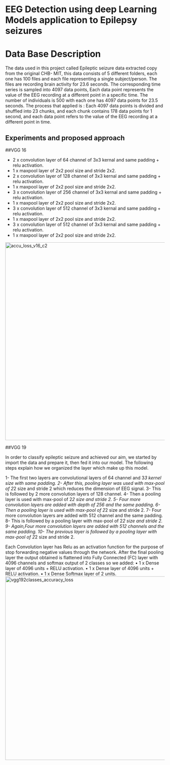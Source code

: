 # EEG Detection using deep Learning Models application to Epilepsy seizures

# Data Base Description
The data used in this project called Epileptic seizure data extracted copy from the original CHB-
MIT, this data consists of 5 different folders, each one has 100 files and each file representing a
single subject/person.
The files are recording brain activity for 23.6 seconds. The corresponding time series is
sampled into 4097 data points, Each data point represents the value of the EEG recording at a
different point in a specific time.
The number of individuals is 500 with each one has 4097 data points for 23.5 seconds.
The process that applied is :
Each 4097 data points is divided and shuffled into 23 chunks, and each chunk contains 178 data
points for 1 second, and each data point refers to the value of the EEG recording at a different
point in time.

## Experiments and proposed approach
##VGG 16

-  2 x convolution layer of 64 channel of 3x3 kernal and same padding + relu activation. 
-  1 x maxpool layer of 2x2 pool size and stride 2x2.
-  2 x convolution layer of 128 channel of 3x3 kernal and same padding + relu activation.
-  1 x maxpool layer of 2x2 pool size and stride 2x2. 
-  3 x convolution layer of 256 channel of 3x3 kernal and same padding + relu activation.
-  1 x maxpool layer of 2x2 pool size and stride 2x2.
-  3 x convolution layer of 512 channel of 3x3 kernal and same padding + relu activation.
-  1 x maxpool layer of 2x2 pool size and stride 2x2.
-  3 x convolution layer of 512 channel of 3x3 kernal and same padding + relu activation.
-  1 x maxpool layer of 2x2 pool size and stride 2x2.
  
  <img width="625" alt="accu_loss_v16_c2" src="https://user-images.githubusercontent.com/87647184/182105590-a5f6cc5b-0f7a-4087-a0f4-3366b451f7a7.PNG">



##VGG 19

In order to classify epileptic seizure and achieved our aim, we started by import the data and prepare it, then fed it into our model. The  following steps explain how we organized the layer which make up this model.


1- The first two layers are convolutional layers of 64 channel and 3*3 kernel size with same padding.
2- After this, pooling layer was used with max-pool of 2*2 size and stride 2 which reduces the dimension of EEG signal.
3- This is followed by 2 more convolution layers of 128 channel. 
4- Then a pooling layer is used with max-pool of 2*2 size and stride 2.
5- Four more convolution layers are added with depth of  256  and the same padding.
6- Then a pooling layer is used with max-pool of 2*2 size and stride 2.
7- Four more convolution layers are added with 512 channel and the same padding.
8- This is followed by a pooling layer with max-pool of 2*2 size and stride 2.
9- Again,Four more convolution layers are added with 512 channels and the same padding.
10- The previous layer is followed by a pooling layer with max-pool of 2*2 size and stride 2.

Each Convolution layer has Relu as an activation function for the purpose of stop forwarding
negative values through the network.
After the final pooling layer the output obtained is flattened into Fully Connected (FC) layer with
4096 channels and softmax output of 2 classes so we added:
• 1 x Dense layer of 4096 units + RELU activation.
• 1 x Dense layer of 4096 units + RELU activation.
• 1 x Dense Softmax layer of 2 units.
<img width="580" alt="vgg192classes_accuracy_loss" src="https://user-images.githubusercontent.com/87647184/182106130-4aff0391-1215-43dd-85e0-fe468acfbeab.png">


